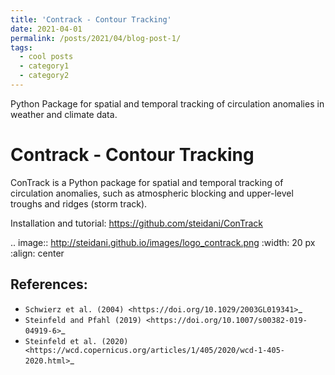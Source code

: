 ```yaml
---
title: 'Contrack - Contour Tracking'
date: 2021-04-01
permalink: /posts/2021/04/blog-post-1/
tags:
  - cool posts
  - category1
  - category2
---
```


Python Package for spatial and temporal tracking of circulation anomalies in weather and climate data.

Contrack - Contour Tracking
======

ConTrack is a Python package for spatial and temporal tracking of circulation anomalies, such as atmospheric blocking and upper-level troughs and ridges (storm track).  

Installation and tutorial: https://github.com/steidani/ConTrack

.. image:: http://steidani.github.io/images/logo_contrack.png
   :width: 20 px
   :align: center

References:
-----------

- `Schwierz et al. (2004) <https://doi.org/10.1029/2003GL019341>`_
- `Steinfeld and Pfahl (2019) <https://doi.org/10.1007/s00382-019-04919-6>`_
- `Steinfeld et al. (2020) <https://wcd.copernicus.org/articles/1/405/2020/wcd-1-405-2020.html>`_


